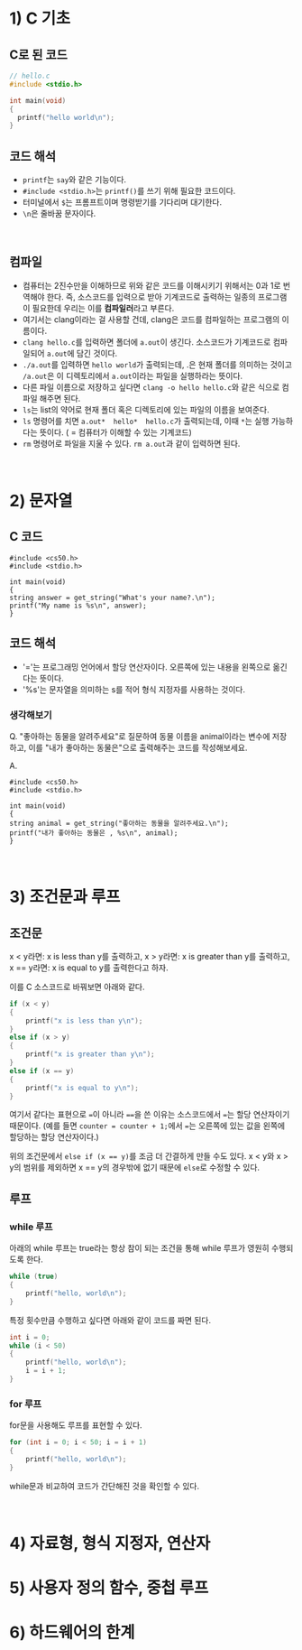 # 1) C 기초
## C로 된 코드
```C
// hello.c
#include <stdio.h>

int main(void) 
{
  printf("hello world\n");
}

```

## 코드 해석

- `printf`는 `say`와 같은 기능이다.
- `#include <stdio.h>`는 `printf()`를 쓰기 위해 필요한 코드이다.
- 터미널에서 `$`는 프롬프트이며 명령받기를 기다리며 대기한다.
- `\n`은 줄바꿈 문자이다.

<br>

## 컴파일

- 컴퓨터는 2진수만을 이해하므로 위와 같은 코드를 이해시키기 위해서는 0과 1로 번역해야 한다. 즉, 소스코드를 입력으로 받아 기계코드로 출력하는 일종의 프로그램이 필요한데 우리는 이를 <b>컴파일러</b>라고 부른다.
- 여기서는 clang이라는 걸 사용할 건데, clang은 코드를 컴파일하는 프로그램의 이름이다. 
- `clang hello.c`를 입력하면 폴더에 `a.out`이 생긴다. 소스코드가 기계코드로 컴파일되어 `a.out`에 담긴 것이다. 
- `./a.out`를 입력하면 `hello world`가 출력되는데, .은 현재 폴더를 의미하는 것이고 `/a.out`은 이 디렉토리에서 `a.out`이라는 파일을 실행하라는 뜻이다.
- 다른 파일 이름으로 저장하고 싶다면 `clang -o hello hello.c`와 같은 식으로 컴파일 해주면 된다. 
- `ls`는 list의 약어로 현재 폴더 혹은 디렉토리에 있는 파일의 이름을 보여준다. 
- `ls` 명령어를 치면 `a.out*  hello*  hello.c`가 출력되는데, 이때 `*`는 실행 가능하다는 뜻이다. ( = 컴퓨터가 이해할 수 있는 기계코드)
- `rm` 명령어로 파일을 지울 수 있다. `rm a.out`과 같이 입력하면 된다. 

<br>

# 2) 문자열

## C 코드
```
#include <cs50.h>
#include <stdio.h>

int main(void) 
{
string answer = get_string("What's your name?.\n");
printf("My name is %s\n", answer);
}

```
## 코드 해석
- '='는 프로그래밍 언어에서 할당 연산자이다. 오른쪽에 있는 내용을 왼쪽으로 옮긴다는 뜻이다.
- '%s'는 문자열을 의미하는 s를 적어 형식 지정자를 사용하는 것이다. 

### 생각해보기
Q. "좋아하는 동물을 알려주세요"로 질문하여 동물 이름을 animal이라는 변수에 저장하고, 이를 "내가 좋아하는 동물은"으로 출력해주는 코드를 작성해보세요.

A. 
```
#include <cs50.h>
#include <stdio.h>

int main(void) 
{
string animal = get_string("좋아하는 동물을 알려주세요.\n");
printf("내가 좋아하는 동물은 , %s\n", animal);
}

```

<br>

# 3) 조건문과 루프

## 조건문
x < y라면: x is less than y를 출력하고,
x  > y라면: x is greater than y를 출력하고,
x == y라면: x is equal to y를 출력한다고 하자. 

이를 C 소스코드로 바꿔보면 아래와 같다. 

```c
if (x < y)
{
    printf("x is less than y\n");
}
else if (x > y)
{
    printf("x is greater than y\n");
}
else if (x == y) 
{
    printf("x is equal to y\n");
}
```

여기서 같다는 표현으로 `=`이 아니라 `==`을 쓴 이유는 소스코드에서 `=`는 할당 연산자이기 때문이다. (예를 들면 `counter = counter + 1;`에서 `=`는 오른쪽에 있는 값을 왼쪽에 할당하는 할당 연산자이다.)

위의 조건문에서 `else if (x == y)`를 조금 더 간결하게 만들 수도 있다. x < y와 x > y의 범위를 제외하면 x == y의 경우밖에 없기 때문에 `else`로 수정할 수 있다. 

## 루프
### while 루프

아래의 while 루프는 true라는 항상 참이 되는 조건을 통해 while 루프가 영원히 수행되도록 한다. 
```c
while (true)
{
    printf("hello, world\n");
}
```

특정 횟수만큼 수행하고 싶다면 아래와 같이 코드를 짜면 된다.
```c
int i = 0;
while (i < 50)
{
    printf("hello, world\n");
    i = i + 1;
}

```
### for 루프
for문을 사용해도 루프를 표현할 수 있다. 
```c
for (int i = 0; i < 50; i = i + 1)
{
    printf("hello, world\n");
}
```
while문과 비교하여 코드가 간단해진 것을 확인할 수 있다. 

<br>

# 4) 자료형, 형식 지정자, 연산자

# 5) 사용자 정의 함수, 중첩 루프

# 6) 하드웨어의 한계